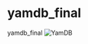 # yamdb_final
yamdb_final
![YamDB](https://github.com/vadim62/yamdb_final/actions/workflows/yamdb_workflow.yaml/badge.svg)
